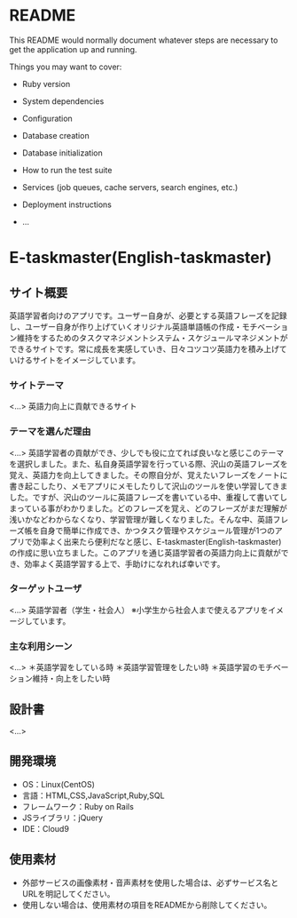 # README

This README would normally document whatever steps are necessary to get the
application up and running.

Things you may want to cover:

* Ruby version

* System dependencies

* Configuration

* Database creation

* Database initialization

* How to run the test suite

* Services (job queues, cache servers, search engines, etc.)

* Deployment instructions

* ...

# E-taskmaster(English-taskmaster)

## サイト概要
英語学習者向けのアプリです。ユーザー自身が、必要とする英語フレーズを記録し、ユーザー自身が作り上げていくオリジナル英語単語帳の作成・モチベーション維持をするためのタスクマネジメントシステム・スケジュールマネジメントができるサイトです。常に成長を実感していき、日々コツコツ英語力を積み上げていけるサイトをイメージしています。
### サイトテーマ
<...>
英語力向上に貢献できるサイト

### テーマを選んだ理由
<...>
英語学習者の貢献ができ、少しでも役に立てれば良いなと感じこのテーマを選択しました。また、私自身英語学習を行っている際、沢山の英語フレーズを覚え、英語力を向上してきました。その際自分が、覚えたいフレーズをノートに書き起こしたり、メモアプリにメモしたりして沢山のツールを使い学習してきました。ですが、沢山のツールに英語フレーズを書いている中、重複して書いてしまっている事がわかりました。どのフレーズを覚え、どのフレーズがまだ理解が浅いかなどわからなくなり、学習管理が難しくなりました。そんな中、英語フレーズ帳を自身で簡単に作成でき、かつタスク管理やスケジュール管理が1つのアプリで効率よく出来たら便利だなと感じ、E-taskmaster(English-taskmaster)の作成に思い立ちました。このアプリを通じ英語学習者の英語力向上に貢献ができ、効率よく英語学習する上で、手助けになれれば幸いです。


### ターゲットユーザ
<...>
英語学習者（学生・社会人） ※小学生から社会人まで使えるアプリをイメージしています。

### 主な利用シーン
<...>
＊英語学習をしている時
＊英語学習管理をしたい時
＊英語学習のモチベーション維持・向上をしたい時
## 設計書
<...>

## 開発環境
- OS：Linux(CentOS)
- 言語：HTML,CSS,JavaScript,Ruby,SQL
- フレームワーク：Ruby on Rails
- JSライブラリ：jQuery
- IDE：Cloud9

## 使用素材
- 外部サービスの画像素材・音声素材を使用した場合は、必ずサービス名とURLを明記してください。
- 使用しない場合は、使用素材の項目をREADMEから削除してください。